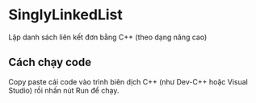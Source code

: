 # SinglyLinkedList
Lập danh sách liên kết đơn bằng C++ (theo dạng nâng cao)
## Cách chạy code
Copy paste cái code vào trình biên dịch C++ (như Dev-C++ hoặc Visual Studio) rồi nhấn nút Run để chạy.
